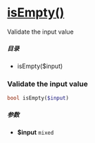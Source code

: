 [isEmpty()](http://twinh.github.com/widget/api/isEmpty)
=======================================================

Validate the input value

##### 目录
* isEmpty($input)

### Validate the input value
```php
bool isEmpty($input)
```

##### 参数
* **$input** `mixed` 

